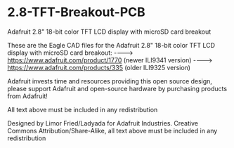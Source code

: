 2.8-TFT-Breakout-PCB
====================

Adafruit 2.8" 18-bit color TFT LCD display with microSD card breakout

These are the Eagle CAD files for the Adafruit 2.8" 18-bit color TFT LCD display with microSD card breakout:
  ----> https://www.adafruit.com/product/1770 (newer ILI9341 version)
  ----> https://www.adafruit.com/products/335 (older ILI9325 version)

Adafruit invests time and resources providing this open source design, please support Adafruit and open-source hardware by purchasing products from Adafruit!

All text above must be included in any redistribution

Designed by Limor Fried/Ladyada for Adafruit Industries.
Creative Commons Attribution/Share-Alike, all text above must be included in any redistribution